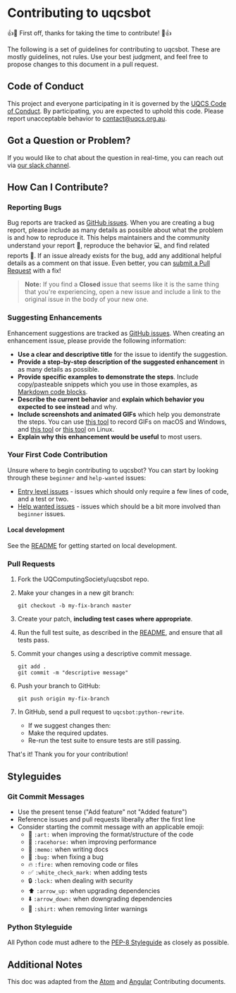 # Contributing to uqcsbot

:+1::tada: First off, thanks for taking the time to contribute! :tada::+1:

The following is a set of guidelines for contributing to uqcsbot. These are mostly guidelines, not rules. Use your best judgment, and feel free to propose changes to this document in a pull request.

## Code of Conduct

This project and everyone participating in it is governed by the [UQCS Code of Conduct](https://github.com/UQComputingSociety/code-of-conduct/blob/master/README.md). By participating, you are expected to uphold this code. Please report unacceptable behavior to [contact@uqcs.org.au](mailto:contact@uqcs.org.au).

## Got a Question or Problem?

If you would like to chat about the question in real-time, you can reach out via [our slack channel](https://uqcs.slack.com/).

## How Can I Contribute?

### Reporting Bugs

Bug reports are tracked as [GitHub issues](https://github.com/UQComputingSociety/uqcsbot/issues). When you are creating a bug report, please include as many details as possible about what the problem is and how to reproduce it. This helps maintainers and the community understand your report :pencil:, reproduce the behavior :computer:, and find related reports :mag_right:. If an issue already exists for the bug, add any additional helpful details as a comment on that issue. Even better, you can [submit a Pull Request](#submit-pr) with a fix!

> **Note:** If you find a **Closed** issue that seems like it is the same thing that you're experiencing, open a new issue and include a link to the original issue in the body of your new one.

### Suggesting Enhancements

Enhancement suggestions are tracked as [GitHub issues](https://github.com/UQComputingSociety/uqcsbot/issues). When creating an enhancement issue, please provide the following information:

* **Use a clear and descriptive title** for the issue to identify the suggestion.
* **Provide a step-by-step description of the suggested enhancement** in as many details as possible.
* **Provide specific examples to demonstrate the steps**. Include copy/pasteable snippets which you use in those examples, as [Markdown code blocks](https://help.github.com/articles/markdown-basics/#multiple-lines).
* **Describe the current behavior** and **explain which behavior you expected to see instead** and why.
* **Include screenshots and animated GIFs** which help you demonstrate the steps. You can use [this tool](https://www.cockos.com/licecap/) to record GIFs on macOS and Windows, and [this tool](https://github.com/colinkeenan/silentcast) or [this tool](https://github.com/GNOME/byzanz) on Linux.
* **Explain why this enhancement would be useful** to most users.

### Your First Code Contribution

Unsure where to begin contributing to uqcsbot? You can start by looking through these `beginner` and `help-wanted` issues:

* [Entry level issues](https://github.com/UQComputingSociety/uqcsbot/issues?q=is%3Aissue+is%3Aopen+label%3A%22entry+level%22) - issues which should only require a few lines of code, and a test or two.
* [Help wanted issues](https://github.com/UQComputingSociety/uqcsbot/issues?q=is%3Aissue+is%3Aopen+label%3A%22help+wanted%22) - issues which should be a bit more involved than `beginner` issues.

#### Local development

See the [README](README.md) for getting started on local development.

### <a name="submit-pr"></a> Pull Requests

1. Fork the UQComputingSociety/uqcsbot repo.
1. Make your changes in a new git branch:

     ```shell
     git checkout -b my-fix-branch master
     ```

1. Create your patch, **including test cases where appropriate**.
1. Run the full test suite, as described in the [README](README.md),
  and ensure that all tests pass.
1. Commit your changes using a descriptive commit message.

     ```shell
     git add .
     git commit -m "descriptive message"
     ```

1. Push your branch to GitHub:

    ```shell
    git push origin my-fix-branch
    ```

1. In GitHub, send a pull request to `uqcsbot:python-rewrite`.
    * If we suggest changes then:
    * Make the required updates.
    * Re-run the test suite to ensure tests are still passing.

That's it! Thank you for your contribution!

## Styleguides

### Git Commit Messages

* Use the present tense ("Add feature" not "Added feature")
* Reference issues and pull requests liberally after the first line
* Consider starting the commit message with an applicable emoji:
    * :art: `:art:` when improving the format/structure of the code
    * :racehorse: `:racehorse:` when improving performance
    * :memo: `:memo:` when writing docs
    * :bug: `:bug:` when fixing a bug
    * :fire: `:fire:` when removing code or files
    * :white_check_mark: `:white_check_mark:` when adding tests
    * :lock: `:lock:` when dealing with security
    * :arrow_up: `:arrow_up:` when upgrading dependencies
    * :arrow_down: `:arrow_down:` when downgrading dependencies
    * :shirt: `:shirt:` when removing linter warnings

### Python Styleguide

All Python code must adhere to the [PEP-8 Styleguide](https://www.python.org/dev/peps/pep-0008/) as closely as possible.

## Additional Notes

This doc was adapted from the [Atom](https://github.com/atom/atom/blob/master/CONTRIBUTING.md) and [Angular](https://github.com/angular/angular/blob/master/CONTRIBUTING.md) Contributing documents.